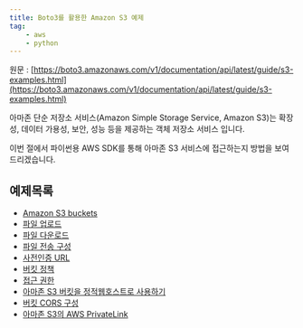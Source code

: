 ```yaml
---
title: Boto3를 활용한 Amazon S3 예제
tag:
    - aws
    - python
---
```


원문 : [https://boto3.amazonaws.com/v1/documentation/api/latest/guide/s3-examples.html](https://boto3.amazonaws.com/v1/documentation/api/latest/guide/s3-examples.html)

아마존 단순 저장소 서비스(Amazon Simple Storage Service, Amazon S3)는 확장성, 데이터 가용성, 보안, 성능 등을 제공하는 객체 저장소 서비스 입니다.

이번 절에서 파이썬용 AWS SDK를 통해 아마존 S3 서비스에 접근하는지 방법을 보여드리겠습니다.

## 예제목록

* [Amazon S3 buckets](amazon-s3.md)
* [파일 업로드](uploading-file.md)
* [파일 다운로드](download-file.md)
* [파일 전송 구성](file-transfer.md)
* [사전인증 URL](presigned-urls.md)
* [버킷 정책](bucket-policies.md)
* [접근 권한](access-permissions.md)
* [아마존 S3 버킷을 정적웹호스트로 사용하기](static-web-host.md)
* [버킷 CORS 구성](configuring-buckets.md)
* [아마존 S3의 AWS PrivateLink](privatelink.md)